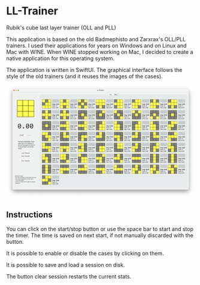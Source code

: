 # LL-Trainer

Rubik's cube last layer trainer (OLL and PLL)

This application is based on the old Badmephisto and Zarxrax's OLL/PLL trainers.
I used their applications for years on Windows and on Linux and Mac with WINE.
When WINE stopped working on Mac, I decided to create a native application for this operating system.

The application is written in SwiftUI. The graphical interface follows the style of the old trainers (and it reuses the images of the cases).

![Screenshot](./screenshot.png)

## Instructions

You can click on the start/stop button or use the space bar to start and stop the timer. The time is saved on next start, if not manually discarded with the button.

It is possible to enable or disable the cases by clicking on them.

It is possible to save and load a session on disk.

The button clear session restarts the current stats.
